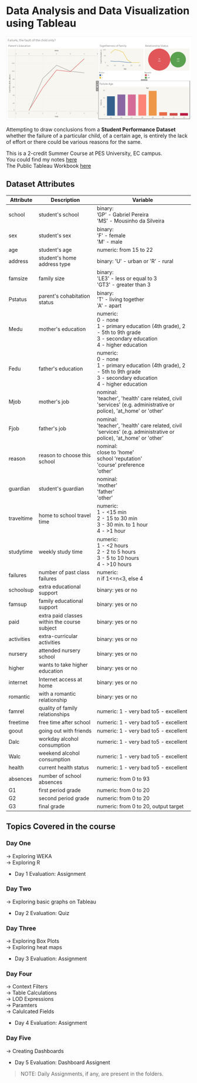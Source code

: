 # Data Analysis and Data Visualization using Tableau

![](/Mini%20Project/display.jpg)

Attempting to draw conclusions from a **Student Performance Dataset** whether the failure of a particular child, of a certain age, is entirely the lack of effort or there could be various reasons for the same.


This is a 2-credit Summer Course at PES University, EC campus.    
You could find my notes [here](https://anushkagupta.notion.site/Summer-Course-Tableau-2022-9ea77a0845074985845ed41df664d1ab)    
The Public Tableau Workbook [here](https://public.tableau.com/app/profile/anushka7829/viz/MiniProject_16573066552810/Failurethefaultofthechildonly)

## Dataset Attributes

| Attribute | Description | Variable |
| --- | --- | --- |
| school | student's school | binary: <br/> ’GP' - Gabriel Pereira <br/> 'MS' - Mousinho da Silveira |
| sex | student's sex | binary:<br/>'F' - female <br/>'M' - male |
| age | student's age | numeric: from 15 to 22 |
| address | student's home address type | binary: 'U' - urban or 'R' - rural |
| famsize | family size | binary: <br/> 'LE3' - less or equal to 3 <br/> 'GT3' - greater than 3 |
| Pstatus | parent's cohabitation status | binary: <br/> 'T' - living together <br/> 'A' - apart |
| Medu | mother's education | numeric: <br/> 0 - none <br/> 1 - primary education (4th grade), 2 - 5th to 9th grade<br/> 3 - secondary education <br/> 4 -  higher education |
| Fedu | father's education | numeric: <br/> 0 - none <br/> 1 - primary education (4th grade), 2 - 5th to 9th grade<br/> 3 - secondary education <br/> 4 -  higher education |
| Mjob | mother's job | nominal: <br/> 'teacher', 'health' care related, civil 'services' (e.g. administrative or police), 'at_home' or 'other’ |
| Fjob | father's job | nominal: <br/> 'teacher', 'health' care related, civil 'services' (e.g. administrative or police), 'at_home' or 'other’ |
| reason | reason to choose this school | nominal: <br/> close to 'home'<br/> school 'reputation'<br/> 'course' preference <br/> 'other’ |
| guardian | student's guardian | nominal: <br/> 'mother'<br/> 'father' <br/> 'other’ |
| traveltime | home to school travel time | numeric: <br/> 1 - <15 min<br/> 2 - 15 to 30 min<br/> 3 - 30 min. to 1 hour<br/> 4 - >1 hour |
| studytime | weekly study time | numeric: <br/> 1 - <2 hours<br/> 2 - 2 to 5 hours<br/> 3 - 5 to 10 hours<br/> 4 - >10 hours |
| failures | number of past class failures | numeric: <br/> n if 1<=n<3, else 4 |
| schoolsup | extra educational support | binary: yes or no |
| famsup | family educational support | binary: yes or no |
| paid | extra paid classes within the course subject | binary: yes or no |
| activities | extra-curricular activities | binary: yes or no |
| nursery | attended nursery school | binary: yes or no |
| higher | wants to take higher education | binary: yes or no |
| internet | Internet access at home | binary: yes or no |
| romantic | with a romantic relationship | binary: yes or no |
| famrel | quality of family relationships | numeric: 1 - very bad to5 - excellent |
| freetime | free time after school | numeric: 1 - very bad to5 - excellent |
| goout | going out with friends | numeric: 1 - very bad to5 - excellent |
| Dalc | workday alcohol consumption | numeric: 1 - very bad to5 - excellent |
| Walc | weekend alcohol consumption | numeric: 1 - very bad to5 - excellent |
| health | current health status | numeric: 1 - very bad to5 - excellent |
| absences | number of school absences | numeric: from 0 to 93 |
| G1 | first period grade | numeric: from 0 to 20 |
| G2 | second period grade | numeric: from 0 to 20 |
| G3 | final grade | numeric: from 0 to 20, output target |

## Topics Covered in the course
### Day One     
&rarr; Exploring WEKA       
&rarr; Exploring R      
+ Day 1 Evaluation: Assignment  
  
### Day Two
&rarr; Exploring basic graphs on Tableau
+ Day 2 Evaluation: Quiz

### Day Three
&rarr; Exploring Box Plots      
&rarr; Exploring heat maps
+ Day 3 Evaluation: Assignment  
  

### Day Four
&rarr; Context Filters  
&rarr; Table Calculations   
&rarr; LOD Expressions    
&rarr; Paramters    
&rarr; Calulcated Fields
+ Day 4 Evaluation: Assignment
  
### Day Five
&rarr; Creating Dashboards
+ Day 5 Evaluation: Dashboard Assignent

> NOTE: Daily Assignments, if any, are present in the folders.